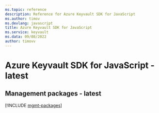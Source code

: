 ```yaml
---
ms.topic: reference
description: Reference for Azure Keyvault SDK for JavaScript
ms.author: timov
ms.devlang: javascript
title: Azure Keyvault SDK for JavaScript
ms.service: keyvault
ms.data: 09/08/2022
author: timovv
---
```

# Azure Keyvault SDK for JavaScript - latest

## Management packages - latest
[!INCLUDE [mgmt-packages](keyvault-mgmt-index.md)]